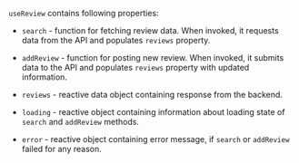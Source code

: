 `useReview` contains following properties:

- `search` - function for fetching review data. When invoked, it requests data from the API and populates `reviews` property.

<Content slot-key="search-params" />

- `addReview` - function for posting new review. When invoked, it submits data to the API and populates `reviews` property with updated information.

<Content slot-key="add-params" />

- `reviews` - reactive data object containing response from the backend.

- `loading` - reactive object containing information about loading state of `search` and `addReview` methods.

- `error` - reactive object containing error message, if `search` or `addReview` failed for any reason.
